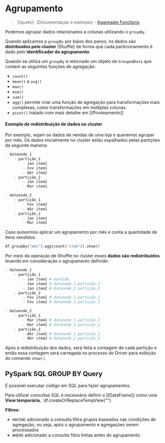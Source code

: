 # Agrupamento

> [!quote]- (Documentação e exemplo) - [Aggregate Functions](https://sparkbyexamples.com/spark/spark-sql-functions/#aggregate)

Podemos agrupar dados relacionados a colunas utilizando o `groupBy`.

Quando aplicamos o `groupBy` por baixo dos panos, os dados são **distribuídos pelo cluster** (Shuffle) de forma que cada particionamento é dado pelo **identificador do agrupamento**.

Quando se utiliza um `groupBy` é retornado um objeto de `GroupedData` que contem as seguintes funções de agregação:

- `count()`
- `mean()` e `avg()`
- `max()`
- `mim()`
- `sum()`
- `agg()` permite criar uma função de agregação para transformações mais complexas, como transformações em múltiplas colunas
- `pivot()` tratado com mais detalhe em [[Pivoteamento]]

#### Exemplo de redistribuição de dados no cluster

Por exemplo, sejam os dados de vendas de uma loja e queremos agrupar por mês. Os dados inicialmente no cluster estão espalhados pelas partições da seguinte maneira:

```py
- datanode_1
	- partição_1
		- Jan item1
		- Fev item1
		- Abr item2
	- partição_2
		- Jan item2
		- Mar item1

- datanode_2
	- partição_1
		- Fev item2
		- Abr item1
	- partição_2
		- Jan item1
		- Mar item2
```

Caso quisermos aplicar um agrupamento por mês e conta a quantidade de itens vendidos:

```py
df.groupBy("mês").agg(count("item")).show()
```

Por meio da operação de Shuffle no cluster esses **dados são redistribuídos** levando em consideração o agrupamento definido:

```py
- datanode_1
	- partição_1
		- Jan item1 # mantido
		- Jan item2 # datanode_1.partição_2
		- Jan item2 # datanode_2.partição_2
	- partição_2
		- Fev item1 # datanode_1.partição_1
		- Fev item2 # datanode_2.partição_1

- datanode_2
	- partição_1
		- Mar item1 # datanode_1.partição_2
		- Mar item2 # datanode_2.partição_2
	- partição_2
		- Abr item2 # datanode_1.partição_1
		- Abr item2 # datanode_2.partição_1
```

Após a redistribuição dos dados, será feita a contagem de cada partição e então essa contagem será carregada no processo do Driver para exibição do comando `show()`.

## PySpark SQL GROUP BY Query

É possível executar código em SQL para fazer agrupamentos.

Para utilizar consultas SQL é necessário definir o [[DataFrame]] como uma **View temporária**, `df.createOrReplaceTempView("<nome da VIEW>")

**Filtros:**

- `HAVING` adicionado a consulta filtra grupos baseados nas condições de agregação, ou seja, após o agrupamento e agregações serem processados
- `WHERE` adicionado a consulta filtra linhas antes do agrupamento
